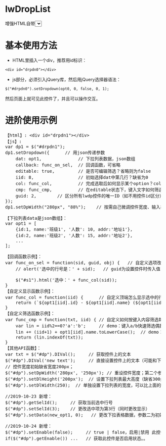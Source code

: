 # lwDropList
增强HTML自带<Select>功能：下拉支持多列富媒体显示，支持键入快速筛选。

# 基本使用方法
* HTML里插入一个div，推荐用id标识：

<code>&lt;div id="drpdn0"&gt;&lt;/div&gt;</code>

* js部分，必须引入jQuery库，然后用jQuery选择器语法：

<code>$("#drpdn0").setDropdown(opt0, 0, false, 0, 1);</code>

然后页面上就可见此控件了，并且可以操作交互。

# 进阶使用示例
<pre>
【html】: &lt;div id="drpdn1"&gt;&lt;/div&gt;
【js】: 
var dp1 = $("#drpdn1");
dp1.setDropdown({      // 用json传递参数
    dat: opt1,              // 下拉列表数据，json数组
    callback: func_on_sel,  // 回调函数，可省略
    editable: true,         // 是否可编辑筛选？省略则为false
    iid: 8,                 // 初始选择dat中第几行？缺省为0
    col: func_col,          // 完成选取后如何显示某个option？col为数字时表示取列表第几列，缺省值0；也可以为自定义函数！
    cmp: func_cmp,          // 在editable状态下，键入文字如何筛选列表数据？为自定义函数，省略则为整行文本之间匹配。
    guid: 2,        // 区分所有lwdp控件的唯一ID（如不用控件id区分），可省略（则回调函数只有(sid, obj)两个参数）
});
dp1.setDpWidth("280px", "88%");    // 按需自己微调控件宽度、输入框宽度(比例)

【下拉列表data是json数组】：
var opt1 = [
    {id:1, name:'班级1', '人数': 10, addr:'地址1'}, 
    {id:2, name:'班级2', '人数': 15, addr:'地址2'}, 
    ...
];

【回调函数示例】：
var func_on_sel = function(sid, guid, obj) {   // 自定义选项改变时的回调函数，后两参数如不需可省略……
    // alert('选中的行号是：' + sid);   // guid为设置控件时传入值（如果有），obj为目标控件<div>
    $("#s1").html('选中：' + func_col(sid));
}
【自定义显示函数示例】：
var func_col = function(iid) {      // 自定义顶端怎么显示选中的行。。。
    return (`${opt1[iid].id} - ${opt1[iid].name} (${opt1[iid].addr})`);
}
【自定义筛选函数示例】：
var func_cmp = function(txt, iid) { // 自定义如何按键入内容筛选每行，<0为内容不匹配，隐藏此行
    var lin = iid%2==0?'a':'b';     // demo：键入a/b快速筛选偶数行/奇数行
    lin += (iid+1) + opt1[iid].name.toLowerCase();  // demo：同时可按name筛选，忽略大小写
    return (lin.indexOf(txt));
}
【其他API函数】：
var txt = $("#dp").DIVal();     // 获取控件上的文本
$("#dp").DIVal('new text');     // 直接设置控件上的文本（可能和下拉列表内容不符，不建议直接使用）
// 控件宽度初始缺省宽度200px；
$("#dp").setDpWidth('280px', '250px'); // 重设控件宽度；第二个参数为内部文本区宽度（也可是比例'85%'）
$("#dp").setDlHeight('200px');  // 设置下拉列表最大高度（缺省300px）；超出则出现滚动条
$("#dp").setDlWidth(250);  // 单独设置下拉列表的宽度，可以比上面的下拉按钮更宽。。
                                                                    
//2019-10-23 新增：
$("#dp").getSelId();     // 获取当前选中行号
$("#dp").setSelId(3);    // 更改选中项为第3行（同时更改显示）
$("#dp").setData(new_opt1, 0);   // 更改下拉表格数据，参数二为初始显示行号

//2019-10-24 新增：
$("#dp").setEnable(false);     // true | false，启用|禁用 此控件
if($("#dp").getEnable()) ...   // 获取此控件是否启用状态。。 
</pre>
